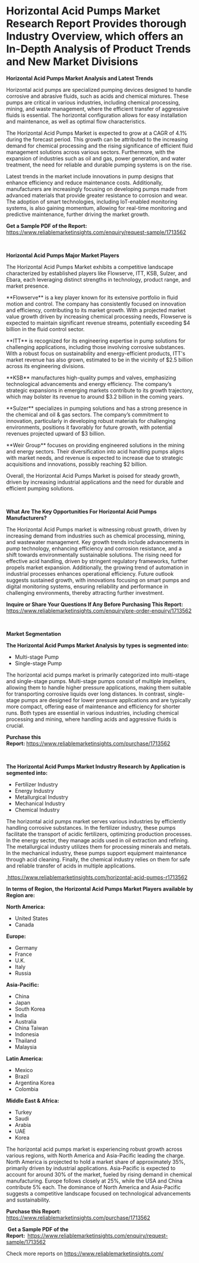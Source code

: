 <p><h1>Horizontal Acid Pumps Market Research Report Provides thorough Industry Overview, which offers an In-Depth Analysis of Product Trends and New Market Divisions</h1></p><p><strong>Horizontal Acid Pumps Market Analysis and Latest Trends</strong></p>
<p><p>Horizontal acid pumps are specialized pumping devices designed to handle corrosive and abrasive fluids, such as acids and chemical mixtures. These pumps are critical in various industries, including chemical processing, mining, and waste management, where the efficient transfer of aggressive fluids is essential. The horizontal configuration allows for easy installation and maintenance, as well as optimal flow characteristics.</p><p>The Horizontal Acid Pumps Market is expected to grow at a CAGR of 4.1% during the forecast period. This growth can be attributed to the increasing demand for chemical processing and the rising significance of efficient fluid management solutions across various sectors. Furthermore, with the expansion of industries such as oil and gas, power generation, and water treatment, the need for reliable and durable pumping systems is on the rise.</p><p>Latest trends in the market include innovations in pump designs that enhance efficiency and reduce maintenance costs. Additionally, manufacturers are increasingly focusing on developing pumps made from advanced materials that provide greater resistance to corrosion and wear. The adoption of smart technologies, including IoT-enabled monitoring systems, is also gaining momentum, allowing for real-time monitoring and predictive maintenance, further driving the market growth.</p></p>
<p><strong>Get a Sample PDF of the Report:&nbsp;</strong> <a href="https://www.reliablemarketinsights.com/enquiry/request-sample/1713562?utm_campaign=3361&utm_medium=2&utm_source=Github&utm_content=ia&utm_term=28032025&utm_id=horizontal-acid-pumps">https://www.reliablemarketinsights.com/enquiry/request-sample/1713562</a></p>
<p>&nbsp;</p>
<p><strong>Horizontal Acid Pumps Major Market Players</strong></p>
<p><p>The Horizontal Acid Pumps Market exhibits a competitive landscape characterized by established players like Flowserve, ITT, KSB, Sulzer, and Ebara, each leveraging distinct strengths in technology, product range, and market presence.</p><p>**Flowserve** is a key player known for its extensive portfolio in fluid motion and control. The company has consistently focused on innovation and efficiency, contributing to its market growth. With a projected market value growth driven by increasing chemical processing needs, Flowserve is expected to maintain significant revenue streams, potentially exceeding $4 billion in the fluid control sector.</p><p>**ITT** is recognized for its engineering expertise in pump solutions for challenging applications, including those involving corrosive substances. With a robust focus on sustainability and energy-efficient products, ITT's market revenue has also grown, estimated to be in the vicinity of $2.5 billion across its engineering divisions.</p><p>**KSB** manufactures high-quality pumps and valves, emphasizing technological advancements and energy efficiency. The company’s strategic expansions in emerging markets contribute to its growth trajectory, which may bolster its revenue to around $3.2 billion in the coming years.</p><p>**Sulzer** specializes in pumping solutions and has a strong presence in the chemical and oil & gas sectors. The company’s commitment to innovation, particularly in developing robust materials for challenging environments, positions it favorably for future growth, with potential revenues projected upward of $3 billion.</p><p>**Weir Group** focuses on providing engineered solutions in the mining and energy sectors. Their diversification into acid handling pumps aligns with market needs, and revenue is expected to increase due to strategic acquisitions and innovations, possibly reaching $2 billion.</p><p>Overall, the Horizontal Acid Pumps Market is poised for steady growth, driven by increasing industrial applications and the need for durable and efficient pumping solutions.</p></p>
<p>&nbsp;</p>
<p><strong>What Are The Key Opportunities For Horizontal Acid Pumps Manufacturers?</strong></p>
<p><p>The Horizontal Acid Pumps market is witnessing robust growth, driven by increasing demand from industries such as chemical processing, mining, and wastewater management. Key growth trends include advancements in pump technology, enhancing efficiency and corrosion resistance, and a shift towards environmentally sustainable solutions. The rising need for effective acid handling, driven by stringent regulatory frameworks, further propels market expansion. Additionally, the growing trend of automation in industrial processes enhances operational efficiency. Future outlook suggests sustained growth, with innovations focusing on smart pumps and digital monitoring systems, ensuring reliability and performance in challenging environments, thereby attracting further investment.</p></p>
<p><strong>Inquire or Share Your Questions If Any Before Purchasing This Report:</strong> <a href="https://www.reliablemarketinsights.com/enquiry/pre-order-enquiry/1713562?utm_campaign=3361&utm_medium=2&utm_source=Github&utm_content=ia&utm_term=28032025&utm_id=horizontal-acid-pumps">https://www.reliablemarketinsights.com/enquiry/pre-order-enquiry/1713562</a></p>
<p>&nbsp;</p>
<p><strong>Market Segmentation</strong></p>
<p><strong>The Horizontal Acid Pumps Market Analysis by types is segmented into:</strong></p>
<p><ul><li>Multi-stage Pump</li><li>Single-stage Pump</li></ul></p>
<p><p>The horizontal acid pumps market is primarily categorized into multi-stage and single-stage pumps. Multi-stage pumps consist of multiple impellers, allowing them to handle higher pressure applications, making them suitable for transporting corrosive liquids over long distances. In contrast, single-stage pumps are designed for lower pressure applications and are typically more compact, offering ease of maintenance and efficiency for shorter runs. Both types are essential in various industries, including chemical processing and mining, where handling acids and aggressive fluids is crucial.</p></p>
<p><strong>Purchase this Report:&nbsp;</strong><a href="https://www.reliablemarketinsights.com/purchase/1713562?utm_campaign=3361&utm_medium=2&utm_source=Github&utm_content=ia&utm_term=28032025&utm_id=horizontal-acid-pumps">https://www.reliablemarketinsights.com/purchase/1713562</a></p>
<p>&nbsp;</p>
<p><strong>The Horizontal Acid Pumps Market Industry Research by Application is segmented into:</strong></p>
<p><ul><li>Fertilizer Industry</li><li>Energy Industry</li><li>Metallurgical Industry</li><li>Mechanical Industry</li><li>Chemical Industry</li></ul></p>
<p><p>The horizontal acid pumps market serves various industries by efficiently handling corrosive substances. In the fertilizer industry, these pumps facilitate the transport of acidic fertilizers, optimizing production processes. In the energy sector, they manage acids used in oil extraction and refining. The metallurgical industry utilizes them for processing minerals and metals. In the mechanical industry, these pumps support equipment maintenance through acid cleaning. Finally, the chemical industry relies on them for safe and reliable transfer of acids in multiple applications.</p></p>
<p><a href="https://www.reliablemarketinsights.com/horizontal-acid-pumps-r1713562?utm_campaign=3361&utm_medium=2&utm_source=Github&utm_content=ia&utm_term=28032025&utm_id=horizontal-acid-pumps">&nbsp;https://www.reliablemarketinsights.com/horizontal-acid-pumps-r1713562</a></p>
<p><strong>In terms of Region, the Horizontal Acid Pumps Market Players available by Region are:</strong></p>
<p>
    <p> <strong> North America: </strong>
        <ul>
            <li>United States</li>
            <li>Canada</li>
        </ul>
        </p> 
    <p> <strong> Europe: </strong>
        <ul>
            <li>Germany</li>
            <li>France</li>
            <li>U.K.</li>
            <li>Italy</li>
            <li>Russia</li>
        </ul>
        </p> 
    <p> <strong> Asia-Pacific: </strong>
        <ul>
            <li>China</li>
            <li>Japan</li>
            <li>South Korea</li>
            <li>India</li>
            <li>Australia</li>
            <li>China Taiwan</li>
            <li>Indonesia</li>
            <li>Thailand</li>
            <li>Malaysia</li>
        </ul>
        </p> 
    <p> <strong> Latin America: </strong>
        <ul>
            <li>Mexico</li>
            <li>Brazil</li>
            <li>Argentina Korea</li>
            <li>Colombia</li>
        </ul>
        </p> 
    <p> <strong> Middle East & Africa: </strong>
        <ul>
            <li>Turkey</li>
            <li>Saudi</li>
            <li>Arabia</li>
            <li>UAE</li>
            <li>Korea</li>
        </ul>
    </p>
    </p>
<p><p>The horizontal acid pumps market is experiencing robust growth across various regions, with North America and Asia-Pacific leading the charge. North America is projected to hold a market share of approximately 35%, primarily driven by industrial applications. Asia-Pacific is expected to account for around 30% of the market, fueled by rising demand in chemical manufacturing. Europe follows closely at 25%, while the USA and China contribute 5% each. The dominance of North America and Asia-Pacific suggests a competitive landscape focused on technological advancements and sustainability.</p></p>
<p><strong>Purchase this Report: </strong><a href="https://www.reliablemarketinsights.com/purchase/1713562?utm_campaign=3361&utm_medium=2&utm_source=Github&utm_content=ia&utm_term=28032025&utm_id=horizontal-acid-pumps">https://www.reliablemarketinsights.com/purchase/1713562</a></p>
<p>&nbsp;<strong>Get a Sample PDF of the Report:&nbsp;&nbsp;</strong><a href="https://www.reliablemarketinsights.com/enquiry/request-sample/1713562?utm_campaign=3361&utm_medium=2&utm_source=Github&utm_content=ia&utm_term=28032025&utm_id=horizontal-acid-pumps">https://www.reliablemarketinsights.com/enquiry/request-sample/1713562</a></p>
<p><strong></strong></p>
<p>Check more reports on <a href="https://www.reliablemarketinsights.com/?utm_campaign=3361&utm_medium=2&utm_source=Github&utm_content=ia&utm_term=28032025&utm_id=horizontal-acid-pumps">https://www.reliablemarketinsights.com/</a></p>